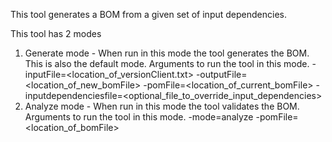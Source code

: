 This tool generates a BOM from a given set of input dependencies.

This tool has 2 modes
1. Generate mode - When run in this mode the tool generates the BOM. This is also the default mode.
Arguments to run the tool in this mode.
        -inputFile=<location_of_versionClient.txt> -outputFile=<location_of_new_bomFile> -pomFile=<location_of_current_bomFile> -inputdependenciesfile=<optional_file_to_override_input_dependencies>
2. Analyze mode - When run in this mode the tool validates the BOM. 
Arguments to run the tool in this mode.
        -mode=analyze -pomFile=<location_of_bomFile>
